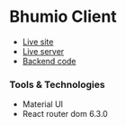 # Bhumio Client

- [Live site]()
- [Live server]()
- [Backend code]()

### Tools & Technologies

- Material UI
- React router dom 6.3.0